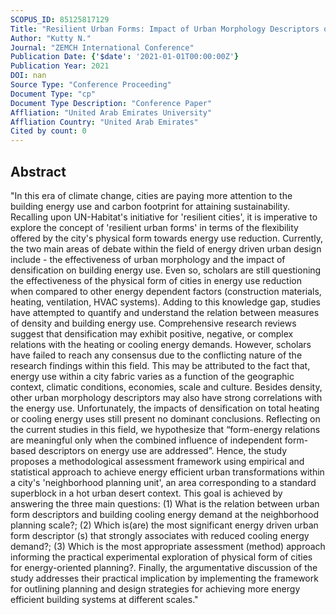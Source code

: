```yaml
---
SCOPUS_ID: 85125817129
Title: "Resilient Urban Forms: Impact of Urban Morphology Descriptors on the Building Energy Use"
Author: "Kutty N."
Journal: "ZEMCH International Conference"
Publication Date: {'$date': '2021-01-01T00:00:00Z'}
Publication Year: 2021
DOI: nan
Source Type: "Conference Proceeding"
Document Type: "cp"
Document Type Description: "Conference Paper"
Affliation: "United Arab Emirates University"
Affliation Country: "United Arab Emirates"
Cited by count: 0
---
```


## Abstract
"In this era of climate change, cities are paying more attention to the building energy use and carbon footprint for attaining sustainability. Recalling upon UN-Habitat's initiative for 'resilient cities', it is imperative to explore the concept of 'resilient urban forms' in terms of the flexibility offered by the city's physical form towards energy use reduction. Currently, the two main areas of debate within the field of energy driven urban design include - the effectiveness of urban morphology and the impact of densification on building energy use. Even so, scholars are still questioning the effectiveness of the physical form of cities in energy use reduction when compared to other energy dependent factors (construction materials, heating, ventilation, HVAC systems). Adding to this knowledge gap, studies have attempted to quantify and understand the relation between measures of density and building energy use. Comprehensive research reviews suggest that densification may exhibit positive, negative, or complex relations with the heating or cooling energy demands. However, scholars have failed to reach any consensus due to the conflicting nature of the research findings within this field. This may be attributed to the fact that, energy use within a city fabric varies as a function of the geographic context, climatic conditions, economies, scale and culture. Besides density, other urban morphology descriptors may also have strong correlations with the energy use. Unfortunately, the impacts of densification on total heating or cooling energy uses still present no dominant conclusions. Reflecting on the current studies in this field, we hypothesize that “form-energy relations are meaningful only when the combined influence of independent form-based descriptors on energy use are addressed”. Hence, the study proposes a methodological assessment framework using empirical and statistical approach to achieve energy efficient urban transformations within a city's 'neighborhood planning unit', an area corresponding to a standard superblock in a hot urban desert context. This goal is achieved by answering the three main questions: (1) What is the relation between urban form descriptors and building cooling energy demand at the neighborhood planning scale?; (2) Which is(are) the most significant energy driven urban form descriptor (s) that strongly associates with reduced cooling energy demand?; (3) Which is the most appropriate assessment (method) approach informing the practical experimental exploration of physical form of cities for energy-oriented planning?. Finally, the argumentative discussion of the study addresses their practical implication by implementing the framework for outlining planning and design strategies for achieving more energy efficient building systems at different scales."
